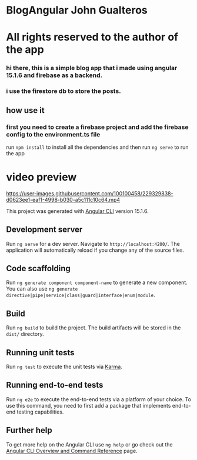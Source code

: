 # BlogAngular John Gualteros
# All rights reserved to the author of the app

### hi there, this is a simple blog app that i made using angular 15.1.6 and firebase as a backend.
### i use the firestore db to store the posts.

## how use it

### first you need to create a firebase project and add the firebase config to the environment.ts file

run `npm install` to install all the dependencies
and then run `ng serve` to run the app

# video preview


https://user-images.githubusercontent.com/100100458/229329838-d0623ee1-eaf1-4998-b030-a5c111c10c64.mp4


This project was generated with [Angular CLI](https://github.com/angular/angular-cli) version 15.1.6.

## Development server

Run `ng serve` for a dev server. Navigate to `http://localhost:4200/`. The application will automatically reload if you change any of the source files.

## Code scaffolding

Run `ng generate component component-name` to generate a new component. You can also use `ng generate directive|pipe|service|class|guard|interface|enum|module`.

## Build

Run `ng build` to build the project. The build artifacts will be stored in the `dist/` directory.

## Running unit tests

Run `ng test` to execute the unit tests via [Karma](https://karma-runner.github.io).

## Running end-to-end tests

Run `ng e2e` to execute the end-to-end tests via a platform of your choice. To use this command, you need to first add a package that implements end-to-end testing capabilities.

## Further help

To get more help on the Angular CLI use `ng help` or go check out the [Angular CLI Overview and Command Reference](https://angular.io/cli) page.

